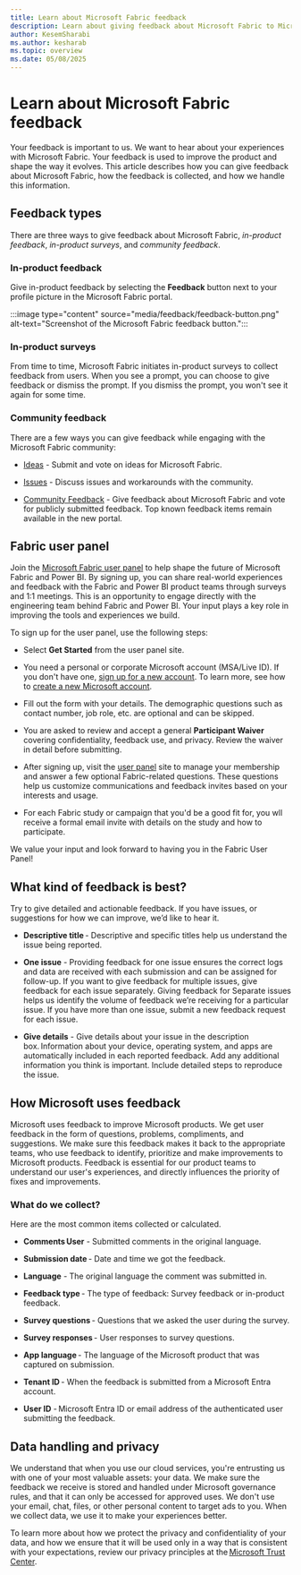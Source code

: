 ```yaml
---
title: Learn about Microsoft Fabric feedback
description: Learn about giving feedback about Microsoft Fabric to Microsoft.
author: KesemSharabi
ms.author: kesharab
ms.topic: overview
ms.date: 05/08/2025
---
```


# Learn about Microsoft Fabric feedback

Your feedback is important to us. We want to hear about your experiences with Microsoft Fabric. Your feedback is used to improve the product and shape the way it evolves. This article describes how you can give feedback about Microsoft Fabric, how the feedback is collected, and how we handle this information. 

## Feedback types

There are three ways to give feedback about Microsoft Fabric, *in-product feedback*, *in-product surveys*, and *community feedback*.

### In-product feedback

Give in-product feedback by selecting the **Feedback** button next to your profile picture in the Microsoft Fabric portal.

:::image type="content" source="media/feedback/feedback-button.png" alt-text="Screenshot of the Microsoft Fabric feedback button.":::

### In-product surveys

From time to time, Microsoft Fabric initiates in-product surveys to collect feedback from users. When you see a prompt, you can choose to give feedback or dismiss the prompt. If you dismiss the prompt, you won't see it again for some time.

### Community feedback

There are a few ways you can give feedback while engaging with the Microsoft Fabric community:

* [Ideas](https://community.fabric.microsoft.com/t5/Ideas/ct-p/PBI_Comm_Ideas) - Submit and vote on ideas for Microsoft Fabric.

* [Issues](https://community.fabric.microsoft.com/t5/Issues/idb-p/Issues) - Discuss issues and workarounds with the community.

* [Community Feedback](https://community.fabric.microsoft.com/t5/Community-Feedback/bd-p/community-feedback) - Give feedback about Microsoft Fabric and vote for publicly submitted feedback. Top known feedback items remain available in the new portal.

## Fabric user panel

Join the [Microsoft Fabric user panel](https://ux.microsoft.com/Panel/FabricUserPanel?utm_campaign=Fabric%20CAT%20User%20Research%20Panel&utm_source=Fabric%20Documentation&utm_medium=Link) to help shape the future of Microsoft Fabric and Power BI. By signing up, you can share real-world experiences and feedback with the Fabric and Power BI product teams through surveys and 1:1 meetings. This is an opportunity to engage directly with the engineering team behind Fabric and Power BI. Your input plays a key role in improving the tools and experiences we build.

To sign up for the user panel, use the following steps:

* Select **Get Started** from the user panel site.

* You need a personal or corporate Microsoft account (MSA/Live ID). If you don't have one, [sign up for a new account](https://signup.live.com/?lic=1). To learn more, see how to [create a new Microsoft account](https://support.microsoft.com/en-us/account-billing/how-to-create-a-new-microsoft-account-a84675c3-3e9e-17cf-2911-3d56b15c0aaf).

* Fill out the form with your details. The demographic questions such as contact number, job role, etc. are optional and can be skipped.

* You are asked to review and accept a general **Participant Waiver** covering confidentiality, feedback use, and privacy. Review the waiver in detail before submitting.

* After signing up, visit the [user panel](https://aka.ms/FabricUserPanel) site to manage your membership and answer a few optional Fabric-related questions. These questions help us customize communications and feedback invites based on your interests and usage.

* For each Fabric study or campaign that you'd be a good fit for, you wll receive a formal email invite with details on the study and how to participate.

We value your input and look forward to having you in the Fabric User Panel!

## What kind of feedback is best?

Try to give detailed and actionable feedback. If you have issues, or suggestions for how we can improve, we’d like to hear it.

* **Descriptive title** - Descriptive and specific titles help us understand the issue being reported.

* **One issue** - Providing feedback for one issue ensures the correct logs and data are received with each submission and can be assigned for follow-up. If you want to give feedback for multiple issues, give feedback for each issue separately. Giving feedback for Separate issues helps us identify the volume of feedback we’re receiving for a particular issue.  If you have more than one issue, submit a new feedback request for each issue.

* **Give details** - Give details about your issue in the description box. Information about your device, operating system, and apps are automatically included in each reported feedback. Add any additional information you think is important. Include detailed steps to reproduce the issue.

## How Microsoft uses feedback 

Microsoft uses feedback to improve Microsoft products. We get user feedback in the form of questions, problems, compliments, and suggestions. We make sure this feedback makes it back to the appropriate teams, who use feedback to identify, prioritize and make improvements to Microsoft products. Feedback is essential for our product teams to understand our user's experiences, and directly influences the priority of fixes and improvements.

### What do we collect?  

Here are the most common items collected or calculated.

* **Comments User** - Submitted comments in the original language.

* **Submission date** - Date and time we got the feedback.

* **Language** - The original language the comment was submitted in.

* **Feedback type** - The type of feedback: Survey feedback or in-product feedback.

* **Survey questions** - Questions that we asked the user during the survey.

* **Survey responses** - User responses to survey questions.

* **App language** - The language of the Microsoft product that was captured on submission.

* **Tenant ID** - When the feedback is submitted from a Microsoft Entra account.

* **User ID** - Microsoft Entra ID or email address of the authenticated user submitting the feedback.

## Data handling and privacy

We understand that when you use our cloud services, you're entrusting us with one of your most valuable assets: your data. We make sure the feedback we receive is stored and handled under Microsoft governance rules, and that it can only be accessed for approved uses. We don't use your email, chat, files, or other personal content to target ads to you. When we collect data, we use it to make your experiences better. 

To learn more about how we protect the privacy and confidentiality of your data, and how we ensure that it will be used only in a way that is consistent with your expectations, review our privacy principles at the [Microsoft Trust Center](https://www.microsoft.com/trust-center/privacy).
